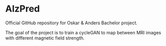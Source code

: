 # AlzPred
Official GitHub repository for Oskar &amp; Anders Bachelor project.

The goal of the project is to train a cycleGAN to map between MRI images with different magnetic field strength.
